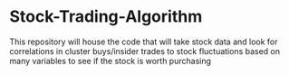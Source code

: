 # Stock-Trading-Algorithm
This repository will house the code that will take stock data and look for correlations in cluster buys/insider trades to stock fluctuations based on many variables to see if the stock is worth purchasing
